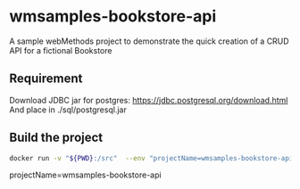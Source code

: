 # wmsamples-bookstore-api
A sample webMethods project to demonstrate the quick creation of a CRUD API for a fictional Bookstore

## Requirement

Download JDBC jar for postgres: https://jdbc.postgresql.org/download.html
And place in ./sql/postgresql.jar

## Build the project

```bash
docker run -v "${PWD}:/src"  --env "projectName=wmsamples-bookstore-api" harbor.saggs.cloud/library/webmethods-abe:10.7-latest-local
```

projectName=wmsamples-bookstore-api